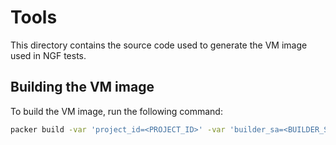 # Tools

This directory contains the source code used to generate the VM image used in NGF tests.

## Building the VM image

To build the VM image, run the following command:

```bash
packer build -var 'project_id=<PROJECT_ID>' -var 'builder_sa=<BUILDER_SA>' build.pkr.hcl
```

